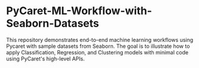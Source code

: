 # PyCaret-ML-Workflow-with-Seaborn-Datasets
This repository demonstrates end-to-end machine learning workflows using Pycaret with sample datasets from Seaborn. The goal is to illustrate how to apply Classification, Regression, and Clustering models with minimal code using PyCaret's high-level APIs.
